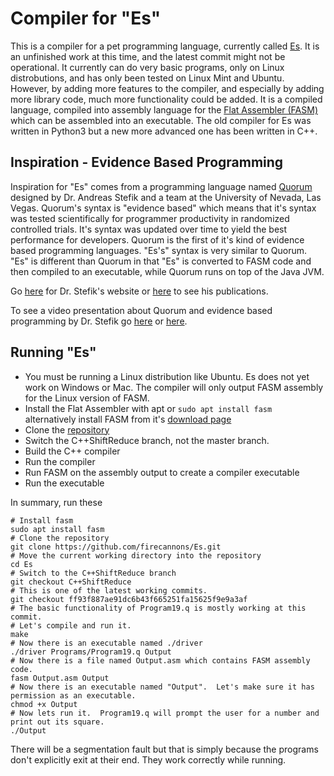 # Compiler for "Es"

This is a compiler for a pet programming language, currently called [Es](https://blazblue.wiki/wiki/Es).  It is an unfinished work at this time, and the latest commit might not be operational.  It currently can do very basic programs, only on Linux distrobutions, and has only been tested on Linux Mint and Ubuntu.  However, by adding more features to the compiler, and especially by adding more library code, much more functionality could be added.  It is a compiled language, compiled into assembly language for the [Flat Assembler (FASM)](https://flatassembler.net/) which can be assembled into an executable.  The old compiler for Es was written in Python3 but a new more advanced one has been written in C++.
 
## Inspiration - Evidence Based Programming
Inspiration for "Es" comes from a programming language named [Quorum](https://quorumlanguage.com/) designed by Dr. Andreas Stefik and a team at the University of Nevada, Las Vegas.  Quorum's syntax is "evidence based" which means that it's syntax was tested scientifically for programmer productivity in randomized controlled trials.  It's syntax was updated over time to yield the best performance for developers.  Quorum is the first of it's kind of evidence based programming languages.  "Es's" syntax is very similar to Quorum.  "Es" is different than Quorum in that "Es" is converted to FASM code and then compiled to an executable, while Quorum runs on top of the Java JVM.

Go [here](https://web.cs.unlv.edu/stefika/) for Dr. Stefik's website or [here](https://web.cs.unlv.edu/stefika/research.html) to see his publications.

To see a video presentation about Quorum and evidence based programming by Dr. Stefik go [here](https://www.youtube.com/watch?v=uEFrE6cgVNY) or [here](https://www.youtube.com/watch?v=VLBSvWZ5VuQ).

## Running "Es"
- You must be running a Linux distribution like Ubuntu.  Es does not yet work on Windows or Mac.  The compiler will only output FASM assembly for the Linux version of FASM.
- Install the Flat Assembler with apt or `sudo apt install fasm`<br>alternatively install FASM from it's [download page](https://flatassembler.net/download.php)
- Clone the [repository](https://github.com/firecannons/Es.git)
- Switch the C++ShiftReduce branch, not the master branch.
- Build the C++ compiler
- Run the compiler
- Run FASM on the assembly output to create a compiler executable
- Run the executable

In summary, run these
```
# Install fasm
sudo apt install fasm
# Clone the repository
git clone https://github.com/firecannons/Es.git
# Move the current working directory into the repository
cd Es
# Switch to the C++ShiftReduce branch
git checkout C++ShiftReduce
# This is one of the latest working commits.
git checkout ff93f887ae91dc6b43f665251fa15625f9e9a3af
# The basic functionality of Program19.q is mostly working at this commit.
# Let's compile and run it.
make
# Now there is an executable named ./driver
./driver Programs/Program19.q Output
# Now there is a file named Output.asm which contains FASM assembly code.
fasm Output.asm Output
# Now there is an executable named "Output".  Let's make sure it has permission as an executable.
chmod +x Output
# Now lets run it.  Program19.q will prompt the user for a number and print out its square.
./Output
```
There will be a segmentation fault but that is simply because the programs don't explicitly exit at their end.  They work correctly while running.
